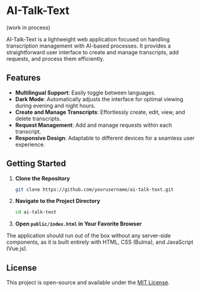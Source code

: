 # AI-Talk-Text

(work in process)

AI-Talk-Text is a lightweight web application focused on handling transcription management with AI-based processes. It provides a straightforward user interface to create and manage transcripts, add requests, and process them efficiently.

## Features

- **Multilingual Support**: Easily toggle between languages.
- **Dark Mode**: Automatically adjusts the interface for optimal viewing during evening and night hours.
- **Create and Manage Transcripts**: Effortlessly create, edit, view, and delete transcripts.
- **Request Management**: Add and manage requests within each transcript.
- **Responsive Design**: Adaptable to different devices for a seamless user experience.

## Getting Started

1. **Clone the Repository** 
    ```bash
    git clone https://github.com/yourusername/ai-talk-text.git
    ```

2. **Navigate to the Project Directory**
    ```bash
    cd ai-talk-text
    ```

3. **Open `public/index.html` in Your Favorite Browser**

The application should run out of the box without any server-side components, as it is built entirely with HTML, CSS (Bulma), and JavaScript (Vue.js).

## License

This project is open-source and available under the [MIT License](LICENSE).
